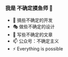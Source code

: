 ### 我是 不确定摸鱼师 👋

- 🔭 搞些不确定的开发
- 🎭 做些不确定的设计
- 🌱 写些不确定的文章
- 📫 公众号：不确定主义
- ⚡ Everything is possible

<!--
**csgen/csgen** is a ✨ _special_ ✨ repository because its `README.md` (this file) appears on your GitHub profile.

Here are some ideas to get you started:

- 🔭 I’m currently working on ...
- 🌱 I’m currently learning ...
- 👯 I’m looking to collaborate on ...
- 🤔 I’m looking for help with ...
- 💬 Ask me about ...
- 📫 How to reach me: ...
- 😄 Pronouns: ...
- ⚡ Fun fact: ...
-->
